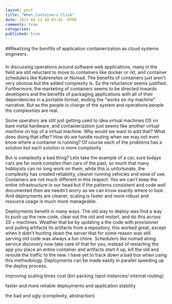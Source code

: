 ```yaml
---
layout: post
title: "When Containers Click"
date: 2015-04-13 10:05:01 -0700
comments: true
categories:
published: true
---
```

##Realizing the benifits of application containerization as cloud systems engineers. 

### 

In discussing operations around software web applications, many in the field are still reluctant to move to containers like docker or rkt, and container schedulers like Kubrenetes or Nomad. The benefits of containers just aren't very obvious but the added complexity is. So the reluctance seems justified. Furthermore, the marketing of containers seems to be directed towards developers and the benefits of packaging applications with all of their dependencies in a portable format, ending the "works on my machine" narrative. But as the people in charge of the system and operations people the complexities are real.

 Some operators are still just getting used to idea virtual machines OS on bare metal hardware, and containerization just seems like another virtual machine on top of a virtual machine. Why would we want to add that? What does doing that offer? How do we handle routing when we may not even know where a container is running? Of course each of the problems has a solution but each solution is more complexity. 

But is complexity a bad thing? Lets take the example of a car, sure todays cars are far more complex than cars of the past, so much that many hobbyists can no long work on them, while this is unfortunate, the complexity has created reliability, cleaner running vehicles and ease of use. Containers are not much different in this respect. Yes we can't keep the entire infrastructure in our head but if the patterns consistent and code well documented then we needn't worry as we can know exactly where to look. And deployments are cleaner, scaling is faster and more robust and resource usage is much more manageable. 

Deployments benefit in many ways. The old way to deploy was find a way to push up the new code, clear out the old and restart, and do this across 20 + machines. Weather that be by updating a the code with provisioner and pulling artifacts its artifacts from a repository, this worked great, except when it didn't hunting down the server that for some reason was still serving old code was always a fun chore. Schedulers like nomad along service discovery now take care of that for you, instead of restarting the app you place an entire container and artifacts start it up, kill the old and reroute the traffic to the new. I have yet to track down a bad box when using this methodology. Deployments can be made easily in parallel speeding up the deploy process.  


improving scaling times
cost (bin packing /spot instances/ internal routing)


faster and more reliable deployments and application stability

the bad and ugly (complexity, abstraction)

